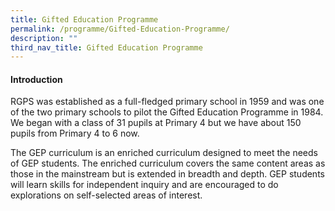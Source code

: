 ```yaml
---
title: Gifted Education Programme
permalink: /programme/Gifted-Education-Programme/
description: ""
third_nav_title: Gifted Education Programme
---
```

#### **Introduction**

RGPS was established as a full-fledged primary school in 1959 and was one of the two primary schools to pilot the Gifted Education Programme in 1984. We began with a class of 31 pupils at Primary 4 but we have about 150 pupils from Primary 4 to 6 now.

The GEP curriculum is an enriched curriculum designed to meet the needs of GEP students. The enriched curriculum covers the same content areas as those in the mainstream but is extended in breadth and depth. GEP students will learn skills for independent inquiry and are encouraged to do explorations on self-selected areas of interest.